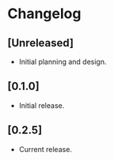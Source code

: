 # Changelog

## [Unreleased]

- Initial planning and design.

## [0.1.0]

- Initial release.

## [0.2.5]

- Current release.

